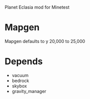 Planet Eclasia mod for Minetest

# Mapgen

Mapgen defaults to y 20,000 to 25,000


# Depends

* vacuum
* bedrock
* skybox
* gravity_manager
